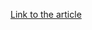 [Link to the article](https://www.zscaler.com/blogs/security-research/album-stealer-targets-facebook-adult-only-content-seekers)
